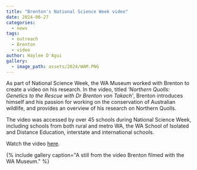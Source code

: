 ```yaml
---
title: "Brenton's National Science Week video"
date: 2024-06-27
categories:
  - news
tags:
  - outreach
  - Brenton
  - video
author: Haylee D'Agui
gallery:
  - image_path: assets/2024/WAM.PNG
---
```


As part of National Science Week, the WA Museum worked with Brenton to create a video on his research. In the video, titled _‘Northern Quolls: Genetics to the Rescue with Dr Brenton von Takach’_, Brenton introduces himself and his passion for working on the conservation of Australian wildlife, and provides an overview of his research on Northern Quolls.

The video was accessed by over 45 schools during National Science Week, including schools from both rural and metro WA, the WA School of Isolated and Distance Education, interstate and international schools. 

Watch the video [here](https://visit.museum.wa.gov.au/national-science-week-2024).

{% include gallery caption="A still from the video Brenton filmed with the WA Museum." %}